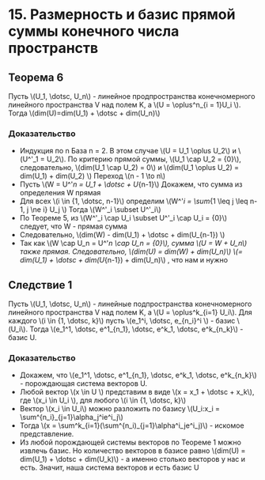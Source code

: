 # 15. Размерность и базис прямой суммы конечного числа пространств
## Теорема 6
Пусть \\(U_1, \dotsc, U_n\\) - линейное продпространства конечномерного линейного пространства V над полем K, а
\\(U = \oplus^n_{i = 1}U_i \\). Тогда \\(dim(U)=dim(U_1) + \dotsc + dim(U_n)\\)
### Доказательство
- Индукция по n
База n = 2.
В этом случае \\(U = U_1 \oplus U_2\\) и \\(U^'_1 = U_2\\). По критерию прямой суммы,
\\(U_1 \cap U_2 = {0}\\), следовательно, \\(dim(U_1 \cap U_2) = 0\\) и 
\\(dim(U_1 \oplus U_2) = dim(U_1) + dim(U_2) \\)
Переход \\(n - 1 \to n\\)
- Пусть \\(W = U^'_n = U_1 + \dotsc + U_{n-1}\\)
Докажем, что сумма из определения W прямая
- Для всех \\(i \in {1, \dotsc, n-1}\\) определим \\(W^'_i = \sum_{1 \leq j \leq n-1, j \ne i} U_j \\)
Тогда \\(W^'_i \subset U^'_i\\)
- По Теореме 5, из \\(W^'_i \cap U_i \subset U^'_i \cap U_i = {0}\\) следует, что W -
прямая сумма
- Следовательно, \\(dim(W) - dim(U_1) + \dotsc + dim(U_{n-1}) \\)
- Так как \\(W \cap U_n = U^'_n \cap U_n = {0}\\), сумма \\(U = W + U_n\\) также
прямая. Следовательно, \\(dim(U) = dim(W) + dim(U_n)\\) \\(= dim(U_1) + \dotsc + dim(U_{n-1}) + dim(U_n)\\)
, что нам и нужно 

## Следствие 1
Пусть \\(U_1, \dotsc, U_n\\) - линейные подпространства конечномерного линейного пространства
V над полем K, а \\(U = \oplus^k_{i=1} U_i\\). Для каждого \\(i \in {1, \dotsc, k}\\) пусть
\\(e_1^i, \dotsc, e_{n_i}^i \\) - базис \\(U_i\\). Тогда \\(e_1^1, \dotsc, e^1_{n_1}, \dotsc, e^k_1, \dotsc, e^k_{n_k}\\) -
базис U.
### Доказательство
- Докажем, что \\(e_1^1, \dotsc, e^1_{n_1}, \dotsc, e^k_1, \dotsc, e^k_{n_k}\\) -
порождающая система векторов U.
- Любой вектор \\(x \in U \\) представим в виде \\(x = x_1 + \dotsc + x_k\\), где
\\(x_i \in U_i \\), для любого \\(i \in {1, \dotsc, k}\\)
- Вектор \\(x_i \in U_i\\) можно разложить по базису \\(U_i:x_i = \sum^{n_i}_{j=1}\alpha_j^ie^i_j\\)
- Тогда \\(x = \sum^k_{i=1}(\sum^{n_i)_{j=1}\alpha^i_je^i_j)\\) - искомое представление.
- Из любой порождающей системы векторов по Теореме 1 можно извлечь базис. Но количество векторов в базисе равно
\\(dim(U) = dim(U_1) + \dotsc + dim(U_k)\\) - а именно столько векторов у нас и есть. Значит, наша система векторов и есть базис U

